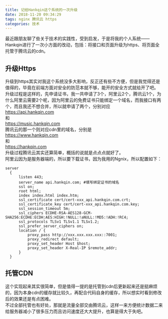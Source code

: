 ```yaml
---
title: 记给Hankqin这个系统的一次升级
date: 2018-11-20 09:34:29
tags: nginx 腾讯云 https
categories: 技术
---
```

最近跟朋友聊了些关于技术的实践性，受到启发，于是将我的个人系统——Hankqin进行了一次小方面的改动，包括：将接口和页面升级为https、将页面全托管于腾讯云的cdn。
## 升级Https
  升级到https其实对我这个系统没多大影响，反正还有些不方便，但是我觉得还是值得的，毕竟在前端方面对安全的防范本就不够，能开的安全方式就给开了吧。  
  升级过程是这样的，先申请证书，我一共申请了3个，阿里云2个，腾讯云1个，为什么阿里云需要2个呢，因为阿里云的免费证书只能绑定一个域名，而我接口有两个，而且我还不想合并，所以就申请了两个，分别对应  
  https://api.hankqin.com  
  和  
  https://music.hankqin.com  
  腾讯云的那一个则对应cdn里的域名，分别是  
  https://www.hankqin.com  
  和  
  https://hankqin.com  
  升级过程腾讯云其实还算简单，概括的说就是点点点就好了。  
  阿里云因为是服务器端的，所以要下载证书，因为我用的Ngnix，所以配置如下：  
  ```ngnix
  server 
    {
        listen 443;
        server_name api.hankqin.com; #填写绑定证书的域名
        ssl on;
        root html;
    	index index.html index.htm;
        ssl_certificate cert/cert-xxx_api.hankqin.com.crt;
        ssl_certificate_key cert/cert-xxx_api.hankqin.com.key;
        ssl_session_timeout 5m;
        ssl_ciphers ECDHE-RSA-AES128-GCM-SHA256:ECDHE:ECDH:AES:HIGH:!NULL:!aNULL:!MD5:!ADH:!RC4;
        ssl_protocols TLSv1 TLSv1.1 TLSv1.2;
        ssl_prefer_server_ciphers on;
        location / {
            proxy_pass http://xxx.xxx.xxx.xxx::7001;
            proxy_redirect default;
            proxy_set_header Host $host;
            proxy_set_header X-Real-IP $remote_addr;
        }
    }
  ```

## 托管CDN
这个实现起来其实很简单，但是值得一提的是托管到cdn后更新起来还是挺麻烦的，因为本身cdn的缓存就比较久，再配合代码自身的缓存，所以想实时看到修改后的效果还是有点困难。  
不过全部托管也有好处，那就是流量全部交由腾讯云，这样一来方便统计数据二来给服务器减小了很多压力而且访问速度还大大提升，也算是得大于失吧。  